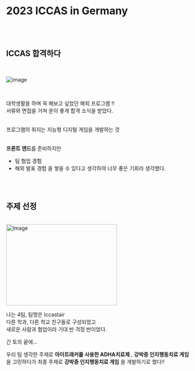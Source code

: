 # 2023 ICCAS in Germany

<br />
<br />

## ICCAS 합격하다

<br />

![image](https://github.com/LEEJINTAEK/ICCAS-Diary/assets/109197023/d6cc9713-a6ef-432c-8b99-a5f201529f9f)

<br />

대학생활을 하며 꼭 해보고 싶었던 해외 프로그램 !! <br />
서류와 면접을 거쳐 운이 좋게 합격 소식을 받았다.

<br />
프로그램의 취지는 지능형 디지털 게임을 개발하는 것 <br /> <br />

**프론트 엔드**를 준비하지만

- 팀 협업 경험
- 해외 발표 경험
  을 쌓을 수 있다고 생각하여 너무 좋은 기회라 생각했다.

<br />
<br />

## 주제 선정

<br />

<img src="https://github.com/LEEJINTAEK/ICCAS-Diary/assets/109197023/856d4e3e-7aaf-4d9a-a129-e346f4c3be00" alt="Image" style="width: 300px; height: 220px;">

<br />

나는 4팀, 팀명은 Iccastair <br />
다른 학과, 다른 학교 친구들로 구성되었고 <br />
새로운 사람과 협업이라 기대 반 걱정 반이었다.

긴 토의 끝에... <br />

우리 팀 생각한 주제로 **아이트래커를 사용한 ADHA치료제** , **강박증 인지행동치료 게임** <br /> 을 고민하다가
최종 주제로 **강박증 인지행동치료 게임** 을 개발하기로 했다!!

<br />
<br />
